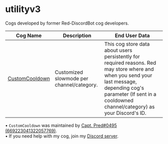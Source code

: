 # utilityv3
Cogs developed by former Red-DiscordBot cog developers. 

| Cog Name | Description | End User Data |
| --- | --- | --- |
| [CustomCooldown](https://github.com/Jacob-1999/utilityv3/tree/main/customcooldown) | Customized slowmode per channel/category. | This cog store data about users persistently for required reasons. Red may store where and when you send your last message, depending cog's parameter (If sent in a cooldowned channel/category) as your Discord's ID.

• `CustomCooldown` was maintained by [Capt. Pred#0495 (669223041322057769)](https://github.com/Predeactor). <br />
• If you need help with my cog, join my [Discord server](https://discord.gg/DWJySfx6FU).
